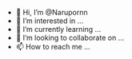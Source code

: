 - 👋 Hi, I’m @Narupornn
- 👀 I’m interested in ...
- 🌱 I’m currently learning ...
- 💞️ I’m looking to collaborate on ...
- 📫 How to reach me ...

<!---
Narupornn/Narupornn is a ✨ special ✨ repository because its `README.md` (this file) appears on your GitHub profile.
You can click the Preview link to take a look at your changes.
--->
